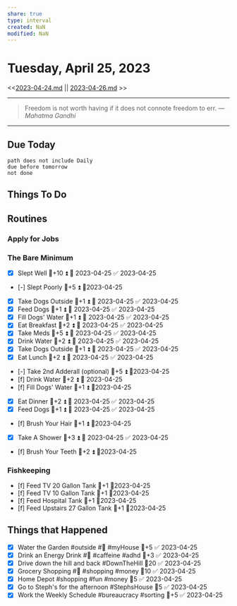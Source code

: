 ```yaml
---
share: true
type: interval
created: NaN 
modified: NaN
---
```

# Tuesday, April 25, 2023
<<[2023-04-24.md](./2023-04-24.md) || [2023-04-26.md](./2023-04-26.md) >>

---

> Freedom is not worth having if it does not connote freedom to err.
> — <cite>Mahatma Gandhi</cite>

---
## Due Today
```tasks
path does not include Daily
due before tomorrow
not done
```

## Things To Do















## Routines
### Apply for Jobs


### The Bare Minimum
- [x] Slept Well 🥄+10 ⏫ 📅 2023-04-25 ✅ 2023-04-25
- [-] Slept Poorly 🥄+5 ⏫ 📆2023-04-25
- [x] Take Dogs Outside  🥄+1 ⏫ 📅 2023-04-25 ✅ 2023-04-25
- [x] Feed Dogs 🥄+1 ⏫ 📅 2023-04-25 ✅ 2023-04-25
- [x] Fill Dogs' Water 🥄+1 ⏫ 📅 2023-04-25 ✅ 2023-04-25
- [x] Eat Breakfast 🥄+2 ⏫ 📅 2023-04-25 ✅ 2023-04-25
- [x] Take Meds  🥄+5 ⏫ 📅 2023-04-25 ✅ 2023-04-25
- [x] Drink Water  🥄+2 ⏫ 📅 2023-04-25 ✅ 2023-04-25
- [x] Take Dogs Outside  🥄+1 ⏫ 📅 2023-04-25 ✅ 2023-04-25
- [x] Eat Lunch 🥄+2 ⏫ 📅 2023-04-25 ✅ 2023-04-25
- [-] Take 2nd Adderall (optional) 🥄+5 ⏫ 📆2023-04-25
- [f] Drink Water 🥄+2 ⏫ 📅 2023-04-25 
- [f] Fill Dogs' Water 🥄+1 ⏫ 📆2023-04-25
- [x] Eat Dinner 🥄+2 ⏫ 📅 2023-04-25 ✅ 2023-04-25
- [x] Feed Dogs 🥄+1 ⏫ 📅 2023-04-25 ✅ 2023-04-25
- [f] Brush Your Hair 🥄+1 ⏫ 📆2023-04-25
- [x] Take A Shower 🥄+3 ⏫ 📅 2023-04-25 ✅ 2023-04-25
- [f] Brush Your Teeth 🥄+2 ⏫ 📆2023-04-25


### Fishkeeping
- [f] Feed TV 20 Gallon Tank 🥄+1 📆2023-04-25
- [f] Feed TV 10 Gallon Tank 🥄+1 📆2023-04-25
- [f] Feed Hospital Tank 🥄+1 📆2023-04-25
- [f] Feed Upstairs 27 Gallon Tank 🥄+1 📆2023-04-25




## Things that Happened
- [x] Water the Garden #outside #🌱 #myHouse 🥄+5 ✅ 2023-04-25
- [x] Drink an Energy Drink #💊 #caffeine #adhd 🥄+3 ✅ 2023-04-25
- [x] Drive down the hill and back #DownTheHill 🥄20 ✅ 2023-04-25
- [x] Grocery Shopping #🍎 #shopping #money 🥄10 ✅ 2023-04-25
- [x] Home Depot #shopping #fun #money 🥄5 ✅ 2023-04-25
- [x] Go to Steph's for the afternoon #StephsHouse 🥄5 ✅ 2023-04-25
- [x] Work the Weekly Schedule #bureaucracy #sorting 🥄+5 ✅ 2023-04-25